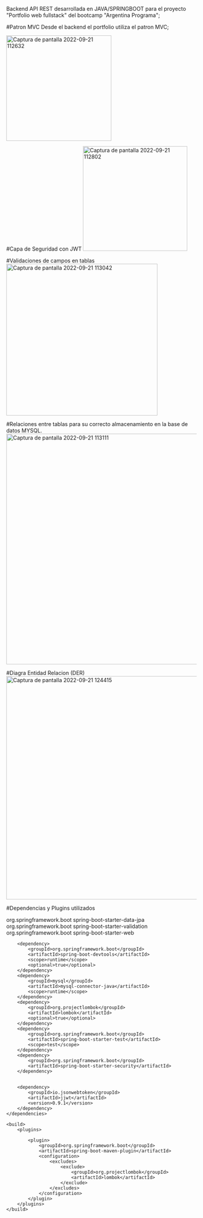 Backend API REST desarrollada en JAVA/SPRINGBOOT para el proyecto "Portfolio web fullstack" del bootcamp "Argentina Programa";

#Patron MVC 
Desde el backend el portfolio utiliza el patron MVC;

<img width="278" alt="Captura de pantalla 2022-09-21 112632" src="https://user-images.githubusercontent.com/94617066/191531694-257e1b28-52bc-4d01-a55e-5941b350e123.png">


#Capa de Seguridad con JWT
<img width="276" alt="Captura de pantalla 2022-09-21 112802" src="https://user-images.githubusercontent.com/94617066/191531770-f600a59c-7115-44aa-9116-b749575adfa2.png">

#Validaciones de campos en tablas
<img width="400" alt="Captura de pantalla 2022-09-21 113042" src="https://user-images.githubusercontent.com/94617066/191532454-c2cd6be5-e4da-40ab-a4c6-29ced13a12d7.png">

#Relaciones entre tablas para su correcto almacenamiento en la base de datos MYSQL.
<img width="608" alt="Captura de pantalla 2022-09-21 113111" src="https://user-images.githubusercontent.com/94617066/191532591-a125ef38-1897-460c-9a92-474045e5ac9b.png">

#Diagra Entidad Relacion (DER)
<img width="589" alt="Captura de pantalla 2022-09-21 124415" src="https://user-images.githubusercontent.com/94617066/191550227-32312537-63b2-4c78-ae46-db4b0f3b11df.png">


#Dependencias y Plugins utilizados

 <dependencies>
        <dependency>
            <groupId>org.springframework.boot</groupId>
            <artifactId>spring-boot-starter-data-jpa</artifactId>
        </dependency>
        <dependency>
            <groupId>org.springframework.boot</groupId>
            <artifactId>spring-boot-starter-validation</artifactId>
        </dependency>
        <dependency>
            <groupId>org.springframework.boot</groupId>
            <artifactId>spring-boot-starter-web</artifactId>
        </dependency>

        <dependency>
            <groupId>org.springframework.boot</groupId>
            <artifactId>spring-boot-devtools</artifactId>
            <scope>runtime</scope>
            <optional>true</optional>
        </dependency>
        <dependency>
            <groupId>mysql</groupId>
            <artifactId>mysql-connector-java</artifactId>
            <scope>runtime</scope>
        </dependency>
        <dependency>
            <groupId>org.projectlombok</groupId>
            <artifactId>lombok</artifactId>
            <optional>true</optional>
        </dependency>
        <dependency>
            <groupId>org.springframework.boot</groupId>
            <artifactId>spring-boot-starter-test</artifactId>
            <scope>test</scope>
        </dependency>
        <dependency>
            <groupId>org.springframework.boot</groupId>
            <artifactId>spring-boot-starter-security</artifactId>
        </dependency>
       

        <dependency>
            <groupId>io.jsonwebtoken</groupId>
            <artifactId>jjwt</artifactId>
            <version>0.9.1</version>
        </dependency>
    </dependencies>

    <build>
        <plugins>
            
            <plugin>
                <groupId>org.springframework.boot</groupId>
                <artifactId>spring-boot-maven-plugin</artifactId>
                <configuration>
                    <excludes>
                        <exclude>
                            <groupId>org.projectlombok</groupId>
                            <artifactId>lombok</artifactId>
                        </exclude>
                    </excludes>
                </configuration>
            </plugin>
        </plugins>
    </build>
